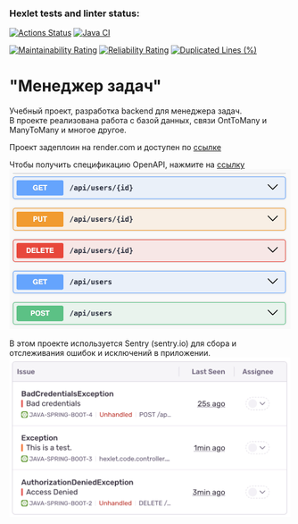 ### Hexlet tests and linter status:
[![Actions Status](https://github.com/Dangerwind/java-project-99/actions/workflows/hexlet-check.yml/badge.svg)](https://github.com/Dangerwind/java-project-99/actions)
[![Java CI](https://github.com/Dangerwind/java-project-99/actions/workflows/gradle.yml/badge.svg)](https://github.com/Dangerwind/java-project-99/actions/workflows/gradle.yml)

[![Maintainability Rating](https://sonarcloud.io/api/project_badges/measure?project=andreykokorev_dangerwind&metric=sqale_rating)](https://sonarcloud.io/summary/new_code?id=andreykokorev_dangerwind)
[![Reliability Rating](https://sonarcloud.io/api/project_badges/measure?project=andreykokorev_dangerwind&metric=reliability_rating)](https://sonarcloud.io/summary/new_code?id=andreykokorev_dangerwind)
[![Duplicated Lines (%)](https://sonarcloud.io/api/project_badges/measure?project=andreykokorev_dangerwind&metric=duplicated_lines_density)](https://sonarcloud.io/summary/new_code?id=andreykokorev_dangerwind)
# **"Менеджер задач"**

Учебный проект, разработка backend для менеджера задач.  
В проекте реализована работа с базой данных, связи OntToMany и ManyToMany и многое другое.

Проект задеплоин на render.com и доступен по [ссылке](https://java-project-72-qx5q.onrender.com/)

Чтобы получить спецификацию OpenAPI, нажмите на [ссылку](https://java-project-72-qx5q.onrender.com//swagger-ui/index.html) 
![](https://github.com/Dangerwind/java-project-99/blob/main/img/swagger.png)

В этом проекте используется Sentry (sentry.io) для сбора и отслеживания ошибок и исключений в приложении.
![](https://github.com/Dangerwind/java-project-99/blob/main/img/sentry.png)